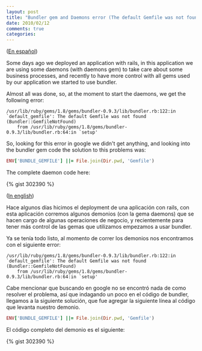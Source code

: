 ```yaml
---
layout: post
title: "Bundler gem and Daemons error (The default Gemfile was not found)"
date: 2010/02/12
comments: true
categories: 
---
```


<a name="bundler_gem_daemons_error_english"></a> (<a href="#bundler_gem_daemons_error_spanish">En español</a>)

Some days ago we deployed an application with rails, in this application we are using some daemons (with daemons gem) to take care about some business processes, and recently to have more control with all gems used by our application we started to use bundler.

Almost all was done, so, at the moment to start the daemons, we get the following error:

```
/usr/lib/ruby/gems/1.8/gems/bundler-0.9.3/lib/bundler.rb:122:in `default_gemfile': The default Gemfile was not found (Bundler::GemfileNotFound)
	from /usr/lib/ruby/gems/1.8/gems/bundler-0.9.3/lib/bundler.rb:64:in `setup'
```

<!-- more -->

So, looking for this error in google we didn't get anything, and looking into the bundler gem code the solution to this problems was:

``` ruby
ENV['BUNDLE_GEMFILE'] ||= File.join(Dir.pwd, 'Gemfile')
```

The complete daemon code here:

{% gist 302390 %}

<a name="bundler_gem_daemons_error_spanish"></a> (<a href="#bundler_gem_daemons_error_english">In english</a>)

Hace algunos días hicimos el deployment de una aplicación con rails, con esta aplicación corremos algunos demonios (con la gema daemons) que se hacen cargo de algunas operaciones de negocio, y recientemente para tener más control de las gemas que utilizamos empezamos a usar bundler.

Ya se tenía todo listo, al momento de correr los demonios nos encontramos con el siguiente error:

```
/usr/lib/ruby/gems/1.8/gems/bundler-0.9.3/lib/bundler.rb:122:in `default_gemfile': The default Gemfile was not found (Bundler::GemfileNotFound)
	from /usr/lib/ruby/gems/1.8/gems/bundler-0.9.3/lib/bundler.rb:64:in `setup'
```

Cabe mencionar que buscando en google no se encontró nada de como resolver el problema, así que indagando un poco en el código de bundler, llegamos a la siguiente solución, que fue agregar la siguiente línea al código que levanta nuestro demonio.

``` ruby
ENV['BUNDLE_GEMFILE'] ||= File.join(Dir.pwd, 'Gemfile')
```

El código completo del demonio es el siguiente:

{% gist 302390 %}
